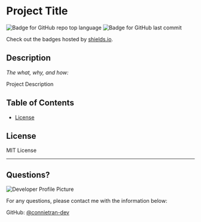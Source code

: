 # Project Title

  ![Badge for GitHub repo top language](https://img.shields.io/github/languages/top/connietran-dev/readme-generator?style=flat&logo=appveyor) ![Badge for GitHub last commit](https://img.shields.io/github/last-commit/connietran-dev/readme-generator?style=flat&logo=appveyor)
  
  Check out the badges hosted by [shields.io](https://shields.io/).
  
  
  ## Description 
  
  *The what, why, and how:* 
  
  Project Description

  ## Table of Contents
  * [License](#license)
  
  ## License
  
  MIT License
  
  ---
  
  ## Questions?
  
  ![Developer Profile Picture](https://avatars3.githubusercontent.com/u/61371242?v=4) 
  
  For any questions, please contact me with the information below:
 
  GitHub: [@connietran-dev](https://api.github.com/users/connietran-dev)
  